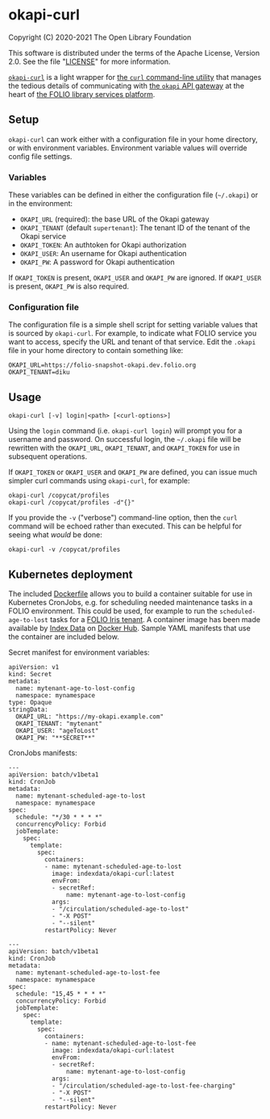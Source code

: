 # okapi-curl

Copyright (C) 2020-2021 The Open Library Foundation

This software is distributed under the terms of the Apache License,
Version 2.0. See the file "[LICENSE](LICENSE)" for more information.

[`okapi-curl`](okapi-curl) is a light wrapper for [the `curl` command-line utility](https://curl.se/) that manages the tedious details of communicating with [the `okapi` API gateway](https://github.com/folio-org/okapi/) at the heart of [the FOLIO library services platform](https://www.folio.org/).


## Setup

`okapi-curl` can work either with a configuration file in your home directory, or with environment variables. Environment variable values will override config file settings.

### Variables

These variables can be defined in either the configuration file (`~/.okapi`) or in the environment:

* `OKAPI_URL` (required): the base URL of the Okapi gateway
* `OKAPI_TENANT` (default `supertenant`): The tenant ID of the tenant of the Okapi service
* `OKAPI_TOKEN`: An authtoken for Okapi authorization
* `OKAPI_USER`: An username for Okapi authentication
* `OKAPI_PW`: A password for Okapi authentication

If `OKAPI_TOKEN` is present, `OKAPI_USER` and `OKAPI_PW` are ignored. If `OKAPI_USER` is present, `OKAPI_PW` is also required.

### Configuration file

The configuration file is a simple shell script for setting variable values that is sourced by `okapi-curl`. For example, to indicate what FOLIO service you want to access, specify the URL and tenant of that service. Edit the `.okapi` file in your home directory to contain something like:

	OKAPI_URL=https://folio-snapshot-okapi.dev.folio.org
	OKAPI_TENANT=diku

## Usage

    okapi-curl [-v] login|<path> [<curl-options>]

Using the `login` command (i.e. `okapi-curl login`) will prompt you for a username and password. On successful login, the `~/.okapi` file will be rewritten with the `OKAPI_URL`, `OKAPI_TENANT`, and `OKAPI_TOKEN` for use in subsequent operations.

If `OKAPI_TOKEN` or `OKAPI_USER` and `OKAPI_PW` are defined, you can issue much simpler curl commands using `okapi-curl`, for example:

	okapi-curl /copycat/profiles
	okapi-curl /copycat/profiles -d"{}"

If you provide the `-v` ("verbose") command-line option, then the `curl` command will be echoed rather than executed. This can be helpful for seeing what _would_ be done:

	okapi-curl -v /copycat/profiles

## Kubernetes deployment

The included [Dockerfile](Dockerfile) allows you to build a container suitable for use in Kubernetes CronJobs, e.g. for scheduling needed maintenance tasks in a FOLIO environment. This could be used, for example to run the `scheduled-age-to-lost` tasks for a [FOLIO Iris tenant](https://wiki.folio.org/display/REL/R1+2021+%28Iris%29+Release+Notes). A container image has been made available by [Index Data](https://www.indexdata.com) on [Docker Hub](https://hub.docker.com/r/indexdata/okapi-curl). Sample YAML manifests that use the container are included below.

Secret manifest for environment variables:
```
apiVersion: v1
kind: Secret
metadata:
  name: mytenant-age-to-lost-config
  namespace: mynamespace
type: Opaque
stringData:
  OKAPI_URL: "https://my-okapi.example.com"
  OKAPI_TENANT: "mytenant"
  OKAPI_USER: "ageToLost"
  OKAPI_PW: "**SECRET**"
```

CronJobs manifests:
```
---
apiVersion: batch/v1beta1
kind: CronJob
metadata:
  name: mytenant-scheduled-age-to-lost
  namespace: mynamespace
spec:
  schedule: "*/30 * * * *"
  concurrencyPolicy: Forbid
  jobTemplate:
    spec:
      template:
        spec:
          containers:
          - name: mytenant-scheduled-age-to-lost
            image: indexdata/okapi-curl:latest
            envFrom:
            - secretRef:
                name: mytenant-age-to-lost-config
            args:
            - "/circulation/scheduled-age-to-lost"
            - "-X POST"
            - "--silent"
          restartPolicy: Never

---
apiVersion: batch/v1beta1
kind: CronJob
metadata:
  name: mytenant-scheduled-age-to-lost-fee
  namespace: mynamespace
spec:
  schedule: "15,45 * * * *"
  concurrencyPolicy: Forbid
  jobTemplate:
    spec:
      template:
        spec:
          containers:
          - name: mytenant-scheduled-age-to-lost-fee
            image: indexdata/okapi-curl:latest
            envFrom:
            - secretRef:
                name: mytenant-age-to-lost-config
            args:
            - "/circulation/scheduled-age-to-lost-fee-charging"
            - "-X POST"
            - "--silent"
          restartPolicy: Never
```
